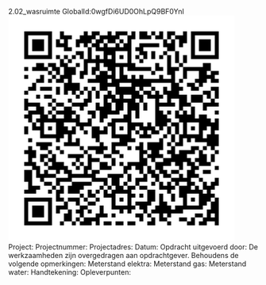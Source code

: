 2.02_wasruimte
GlobalId:0wgfDi6UD0OhLpQ9BF0YnI
![picture](https://github.com/C-Claus/Data-Files/blob/master/QR_codes/KDV/2.02_wasruimte.png)
Project:
Projectnummer:
Projectadres:
Datum:
Opdracht uitgevoerd door:
De werkzaamheden zijn overgedragen aan opdrachtgever. Behoudens de volgende opmerkingen:
Meterstand elektra:
Meterstand gas:
Meterstand water:
Handtekening:
Opleverpunten:
